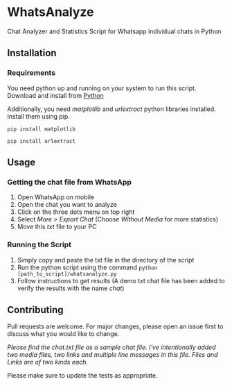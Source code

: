 # WhatsAnalyze
Chat Analyzer and Statistics Script for Whatsapp individual chats in Python

## Installation

### Requirements
You need python up and running on your system to run this script. Download and install from [Python](https://www.python.org/downloads/)

Additionally, you need *matplotlib* and *urlextract* python libraries installed. Install them using pip.

```pip install matplotlib```

```pip install urlextract```


## Usage

### Getting the chat file from WhatsApp
1. Open WhatsApp on mobile
2. Open the chat you want to analyze
3. Click on the three dots menu on top right
4. Select *More* > *Export Chat* (Choose *Without Media* for more statistics)
5. Move this _txt_ file to your PC

### Running the Script
1. Simply copy and paste the txt file in the directory of the script
2. Run the python script using the command ```python [path_to_script]/whatsanalyze.py```
3. Follow instructions to get results (A demo txt chat file has  been added to verify the results with the name *chat*)



## Contributing
Pull requests are welcome. For major changes, please open an issue first to discuss what you would like to change.

*Please find the chat.txt file as a sample chat file. I've intentionally added two media files, two links and multiple line messages in this file. Files and Links are of two kinds each.*

Please make sure to update the tests as appropriate.
